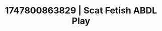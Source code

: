 ---
categories:
- Smudged makeup
- Retro fantasy play
- Bedroom eyes
- Athlete
- Public sex
image: /assets/images/1747800863829.jpg
layout: post
seo:
  description: Featured content with high-quality ABDL Play, Scat Fetish. HD images
    available.
  keywords: ABDL Play, Scat Fetish
  og_image: /assets/images/1747800863829.jpg
  schema_type: VisualArtwork
tags:
- '#1747800863829'
- Scat Fetish
- ABDL Play
title: 1747800863829 | Scat Fetish ABDL Play
---